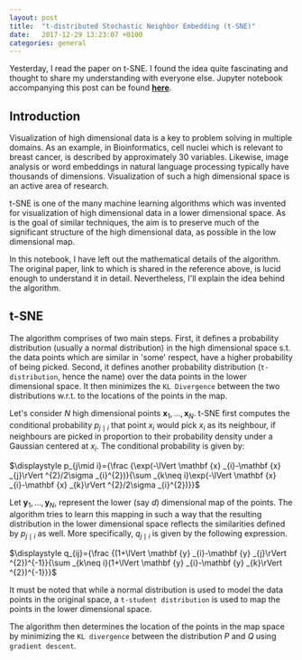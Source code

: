 ```yaml
---
layout: post
title:  "t-distributed Stochastic Neighbor Embedding (t-SNE)"
date:   2017-12-29 13:23:07 +0100
categories: general
---
```

Yesterday, I read the paper on t-SNE. I found the idea quite fascinating and thought to share my understanding with everyone else. Jupyter notebook accompanying this post can be found __[here](https://github.com/abhisheksaurabh1985/yet-another-ml-tutorial/blob/master/t-SNE.ipynb)__.   

## Introduction
Visualization of high dimensional data is a key to problem solving in multiple domains. As an example, in Bioinformatics, cell nuclei which is relevant to breast cancer, is described by approximately 30 variables. Likewise, image analysis or word embeddings in natural language processing typically have thousands of dimensions. Visualization of such a high dimensional space is an active area of research. 

t-SNE is one of the many machine learning algorithms which was invented for visualization of high dimensional data in a lower dimensional space. As is the goal of similar techniques, the aim is to preserve much of the significant structure of the high dimensional data, as possible in the low dimensional map.  

In this notebook, I have left out the mathematical details of the algorithm. The original paper, link to which is shared in the reference above, is lucid enough to understand it in detail. Nevertheless, I'll explain the idea behind the algorithm.  

## t-SNE
The algorithm comprises of two main steps. First, it defines a probability distribution (usually a normal distribution) in the high dimensional space s.t. the data points which are similar in 'some' respect, have a higher probability of being picked. Second, it defines another probability distribution (`t-distribution`, hence the name) over the data points in the lower dimensional space. It then minimizes the `KL Divergence` between the two distributions w.r.t. to the locations of the points in the map. 

Let's consider $N$ high dimensional points $\mathbf {x} _{1},\dots ,\mathbf {x} _{N}$. t-SNE first computes the conditional probability $p_{j\mid i}$ that point $x_{i}$ would pick $x_{i}$ as its neighbour, if neighbours are picked in proportion to their probability density under a Gaussian centered at $x_{i}$. The conditional probability is given by: 

$\displaystyle p_{j\mid i}={\frac {\exp(-\lVert \mathbf {x} _{i}-\mathbf {x} _{j}\rVert ^{2}/2\sigma _{i}^{2})}{\sum _{k\neq i}\exp(-\lVert \mathbf {x} _{i}-\mathbf {x} _{k}\rVert ^{2}/2\sigma _{i}^{2})}}$

Let $\mathbf {y} _{1},\dots ,\mathbf {y} _{N}$, represent the lower (say _d_) dimensional map of the points. The algorithm tries to learn this mapping in such a way that the resulting distribution in the lower dimensional space reflects the similarities defined by $p_{j\mid i}$ as well. More specifically, $q_{j\mid i}$ is given by the following expression. 

$\displaystyle q_{ij}={\frac {(1+\lVert \mathbf {y} _{i}-\mathbf {y} _{j}\rVert ^{2})^{-1}}{\sum _{k\neq i}(1+\lVert \mathbf {y} _{i}-\mathbf {y} _{k}\rVert ^{2})^{-1}}}$

It must be noted that while a normal distribution is used to model the data points in the original space, a `t-student distribution` is used to map the points in the lower dimensional space. 

The algorithm then determines the location of the points in the map space by minimizing the `KL divergence` between the distribution $P$ and $Q$ using `gradient descent`.  

